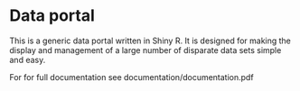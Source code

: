 # Data portal

This is a generic data portal written in Shiny R.  It is designed for making the display and management of a large number of disparate data sets simple and easy.

For for full documentation see documentation/documentation.pdf
